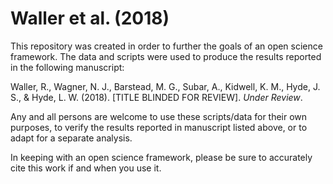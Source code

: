 # Waller et al. (2018)

This repository was created in order to further the goals of an open science framework. The data and scripts were used to produce the results reported in the following manuscript: 

Waller, R., Wagner, N. J., Barstead, M. G., Subar, A., Kidwell, K. M., Hyde, J. S., & Hyde, L. W. (2018). [TITLE BLINDED FOR REVIEW]. *Under Review*. 

Any and all persons are welcome to use these scripts/data for their own purposes, to verify the results reported in manuscript listed above, or to adapt for a separate analysis. 

In keeping with an open science framework, please be sure to accurately cite this work if and when you use it.  